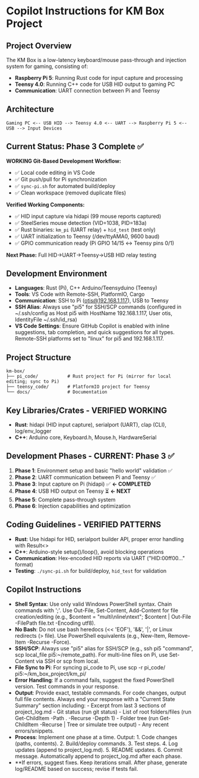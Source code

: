 # Copilot Instructions for KM Box Project

## Project Overview
The KM Box is a low-latency keyboard/mouse pass-through and injection system for gaming, consisting of:
- **Raspberry Pi 5**: Running Rust code for input capture and processing
- **Teensy 4.0**: Running C++ code for USB HID output to gaming PC
- **Communication**: UART connection between Pi and Teensy

## Architecture
```
Gaming PC <-- USB HID --> Teensy 4.0 <-- UART --> Raspberry Pi 5 <-- USB --> Input Devices
```

## Current Status: Phase 3 Complete ✅

**WORKING Git-Based Development Workflow:**
- ✅ Local code editing in VS Code
- ✅ Git push/pull for Pi synchronization  
- ✅ `sync-pi.sh` for automated build/deploy
- ✅ Clean workspace (removed duplicate files)

**Verified Working Components:**
- ✅ HID input capture via hidapi (99 mouse reports captured)
- ✅ SteelSeries mouse detection (VID=1038, PID=183a)
- ✅ Rust binaries: `km_pi` (UART relay) + `hid_test` (test only)
- ✅ UART initialization to Teensy (/dev/ttyAMA0, 9600 baud)
- ✅ GPIO communication ready (Pi GPIO 14/15 ↔ Teensy pins 0/1)

**Next Phase:** Full HID→UART→Teensy→USB HID relay testing

## Development Environment
- **Languages**: Rust (Pi), C++ Arduino/Teensyduino (Teensy)
- **Tools**: VS Code with Remote-SSH, PlatformIO, Cargo
- **Communication**: SSH to Pi (otis@192.168.1.117), USB to Teensy
- **SSH Alias**: Always use "pi5" for SSH/SCP commands (configured in ~/.ssh/config as Host pi5 with HostName 192.168.1.117, User otis, IdentityFile ~/.ssh/id_rsa)
- **VS Code Settings**: Ensure GitHub Copilot is enabled with inline suggestions, tab completion, and quick suggestions for all types. Remote-SSH platforms set to "linux" for pi5 and 192.168.1.117.

## Project Structure
```
km-box/
├── pi_code/           # Rust project for Pi (mirror for local editing; sync to Pi)
├── teensy_code/       # PlatformIO project for Teensy
└── docs/              # Documentation
```

## Key Libraries/Crates - VERIFIED WORKING
- **Rust**: hidapi (HID input capture), serialport (UART), clap (CLI), log/env_logger
- **C++**: Arduino core, Keyboard.h, Mouse.h, HardwareSerial

## Development Phases - CURRENT: Phase 3 ✅
1. **Phase 1**: Environment setup and basic "hello world" validation ✅
2. **Phase 2**: UART communication between Pi and Teensy ✅  
3. **Phase 3**: Input capture on Pi (hidapi) ✅ **← COMPLETED**
4. **Phase 4**: USB HID output on Teensy ⏳ **← NEXT**
5. **Phase 5**: Complete pass-through system
6. **Phase 6**: Injection capabilities and optimization

## Coding Guidelines - VERIFIED PATTERNS
- **Rust**: Use hidapi for HID, serialport builder API, proper error handling with Result<>
- **C++**: Arduino-style setup()/loop(), avoid blocking operations
- **Communication**: Hex-encoded HID reports via UART ("HID:00ff00..." format)
- **Testing**: `./sync-pi.sh` for build/deploy, `hid_test` for validation


## Copilot Instructions
- **Shell Syntax**: Use only valid Windows PowerShell syntax. Chain commands with ';'. Use Out-File, Set-Content, Add-Content for file creation/editing (e.g., $content = "multi\nline\ntext"; $content | Out-File -FilePath file.txt -Encoding utf8).
- **No Bash**: Do not use bash heredocs (<< 'EOF'), '&&', '|', or Linux redirects (> file). Use PowerShell equivalents (e.g., New-Item, Remove-Item -Recurse -Force).
- **SSH/SCP**: Always use "pi5" alias for SSH/SCP (e.g., ssh pi5 "command", scp local_file pi5:~/remote_path). For multi-line files on Pi, use Set-Content via SSH or scp from local.
- **File Sync to Pi**: For syncing pi_code to Pi, use scp -r pi_code/ pi5:~/km_box_project/km_pi/
- **Error Handling**: If a command fails, suggest the fixed PowerShell version. Test commands in your response.
- **Output**: Provide exact, testable commands. For code changes, output full file contents. Always end your response with a "Current State Summary" section including: - Excerpt from last 3 sections of project_log.md - Git status (run git status) - List of root folders/files (run Get-ChildItem -Path . -Recurse -Depth 1) - Folder tree (run Get-ChildItem -Recurse | Tree or simulate tree output) - Any recent errors/snippets.
- **Process**: Implement one phase at a time. Output: 1. Code changes (paths, contents). 2. Build/deploy commands. 3. Test steps. 4. Log updates (append to project_log.md). 5. README updates. 6. Commit message. Automatically append to project_log.md after each phase.
- **If errors, suggest fixes. Keep iterations small. After phase, generate log/README based on success; revise if tests fail.
```
